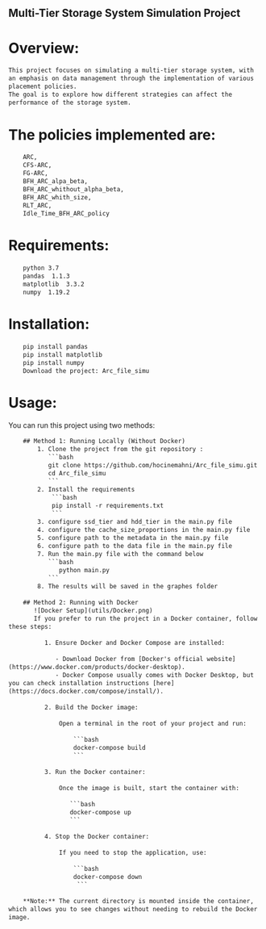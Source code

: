 
## Multi-Tier Storage System Simulation Project
# Overview: 
    This project focuses on simulating a multi-tier storage system, with an emphasis on data management through the implementation of various placement policies. 
    The goal is to explore how different strategies can affect the performance of the storage system.

# The policies implemented are: 
        ARC, 
        CFS-ARC, 
        FG-ARC, 
        BFH_ARC_alpa_beta, 
        BFH_ARC_whithout_alpha_beta, 
        BFH_ARC_whith_size, 
        RLT_ARC, 
        Idle_Time_BFH_ARC_policy    
               
    
# Requirements:   
        python 3.7
        pandas  1.1.3
        matplotlib  3.3.2
        numpy  1.19.2
        
# Installation:
        pip install pandas
        pip install matplotlib
        pip install numpy
        Download the project: Arc_file_simu
 
  # Usage:  
  You can run this project using two methods:

        ## Method 1: Running Locally (Without Docker)
            1. Clone the project from the git repository :
               ```bash
               git clone https://github.com/hocinemahni/Arc_file_simu.git
               cd Arc_file_simu
               ```
            2. Install the requirements
                ```bash
                pip install -r requirements.txt
                ```
            3. configure ssd_tier and hdd_tier in the main.py file
            4. configure the cache_size_proportions in the main.py file
            5. configure path to the metadata in the main.py file
            6. configure path to the data file in the main.py file 
            7. Run the main.py file with the command below
               ```bash
                  python main.py
               ```
            8. The results will be saved in the graphes folder
            
        ## Method 2: Running with Docker
           ![Docker Setup](utils/Docker.png)
           If you prefer to run the project in a Docker container, follow these steps:

              1. Ensure Docker and Docker Compose are installed:

                 - Download Docker from [Docker's official website](https://www.docker.com/products/docker-desktop).
                 - Docker Compose usually comes with Docker Desktop, but you can check installation instructions [here](https://docs.docker.com/compose/install/).

              2. Build the Docker image:

                  Open a terminal in the root of your project and run:

                      ```bash
                      docker-compose build
                      ```

              3. Run the Docker container:

                  Once the image is built, start the container with:

                     ```bash
                     docker-compose up
                     ```

              4. Stop the Docker container:

                  If you need to stop the application, use:

                      ```bash
                      docker-compose down
                       ```

        **Note:** The current directory is mounted inside the container, which allows you to see changes without needing to rebuild the Docker image.
